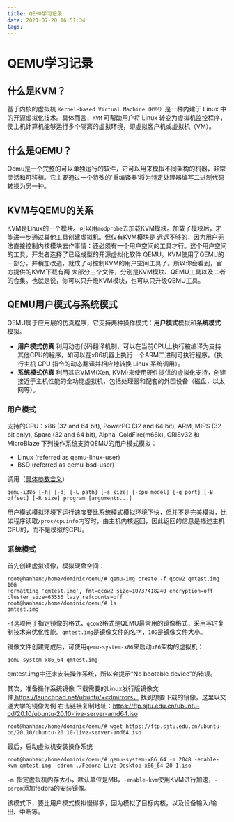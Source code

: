 ```yaml
---
title: QEMU学习记录
date: 2021-07-20 16:51:34
tags:
---
```

# QEMU学习记录
## 什么是KVM？
基于内核的虚拟机 `Kernel-based Virtual Machine（KVM）`是一种内建于 Linux 中的开源虚拟化技术。具体而言，`KVM` 可帮助用户将 Linux 转变为虚拟机监控程序，使主机计算机能够运行多个隔离的虚拟环境，即虚拟客户机或虚拟机（VM）。

## 什么是QEMU？
Qemu是一个完整的可以单独运行的软件，它可以用来模拟不同架构的机器，非常灵活和可移植。它主要通过一个特殊的'重编译器'将为特定处理器编写二进制代码转换为另一种。

## KVM与QEMU的关系
KVM是Linux的一个模块。可以用`modprobe`去加载KVM模块。加载了模块后，才能进一步通过其他工具创建虚拟机。但仅有KVM模块是 远远不够的，因为用户无法直接控制内核模块去作事情：还必须有一个用户空间的工具才行。这个用户空间的工具，开发者选择了已经成型的开源虚拟化软件 QEMU。KVM使用了QEMU的一部分，并稍加改造，就成了可控制KVM的用户空间工具了。所以你会看到，官方提供的KVM下载有两 大部分三个文件，分别是KVM模块、QEMU工具以及二者的合集。也就是说，你可以只升级KVM模块，也可以只升级QEMU工具。

## QEMU用户模式与系统模式
QEMU属于应用层的仿真程序，它支持两种操作模式：**用户模式**模拟和**系统模式**模拟。
- **用户模式仿真** 利用动态代码翻译机制，可以在当前CPU上执行被编译为支持其他CPU的程序，如可以在x86机器上执行一个ARM二进制可执行程序。（执行主机 CPU 指令的动态翻译并相应地转换 Linux 系统调用）。
- **系统模式仿真** 利用其它VMM(Xen, KVM)来使用硬件提供的虚拟化支持，创建接近于主机性能的全功能虚拟机，包括处理器和配套的外围设备（磁盘，以太网等）。

### 用户模式
支持的CPU：x86 (32 and 64 bit), PowerPC (32 and 64 bit), ARM, MIPS (32 bit only), Sparc (32 and 64 bit), Alpha, ColdFire(m68k), CRISv32 和 MicroBlaze
下列操作系统支持QEMU的用户模式模拟：
- Linux (referred as qemu-linux-user)
- BSD (referred as qemu-bsd-user)

调用（[具体参数含义](https://qemu.readthedocs.io/en/latest/user/main.html)）
```
qemu-i386 [-h] [-d] [-L path] [-s size] [-cpu model] [-g port] [-B offset] [-R size] program [arguments...]
```
用户模式模拟环境下运行速度要比系统模式模拟环境下快，但并不是完美模拟，比如程序读取`/proc/cpuinfo`内容时，由主机内核返回，因此返回的信息是描述主机CPU的，而不是模拟的CPU。
### 系统模式
首先创建虚拟镜像，模拟硬盘空间：
```
root@hanhan:/home/dominic/qemu/# qemu-img create -f qcow2 qmtest.img 10G
Formatting 'qmtest.img', fmt=qcow2 size=10737418240 encryption=off cluster_size=65536 lazy_refcounts=off 
root@hanhan:/home/dominic/qemu/# ls
qmtest.img
```
`-f`选项用于指定镜像的格式，`qcow2`格式是QEMU最常用的镜像格式，采用写时复制技术来优化性能。`qmtest.img`是镜像文件的名字，`10G`是镜像文件大小。

镜像文件创建完成后，可使用`qemu-system-x86`来启动`x86`架构的虚拟机：
```
qemu-system-x86_64 qmtest.img
```
qmtest.img中还未安装操作系统，所以会提示“No bootable device”的错误。

其次，准备操作系统镜像
下载需要的Linux发行版镜像文件,https://launchpad.net/ubuntu/+cdmirrors， 找到想要下载的镜像，这里以交通大学的镜像为例
右击链接复制地址：https://ftp.sjtu.edu.cn/ubuntu-cd/20.10/ubuntu-20.10-live-server-amd64.iso
```
root@hanhan:/home/dominic/qemu/# wget https://ftp.sjtu.edu.cn/ubuntu-cd/20.10/ubuntu-20.10-live-server-amd64.iso
```
最后，启动虚拟机安装操作系统
```
root@hanhan:/home/dominic/qemu/# qemu-system-x86_64 -m 2048 -enable-kvm qmtest.img -cdrom ./Fedora-Live-Desktop-x86_64-20-1.iso
```
`-m `指定虚拟机内存大小，默认单位是MB，`-enable-kvm`使用KVM进行加速，`-cdrom`添加fedora的安装镜像。


该模式下，要比用户模式模拟慢得多，因为模拟了目标内核，以及设备输入/输出、中断等。

